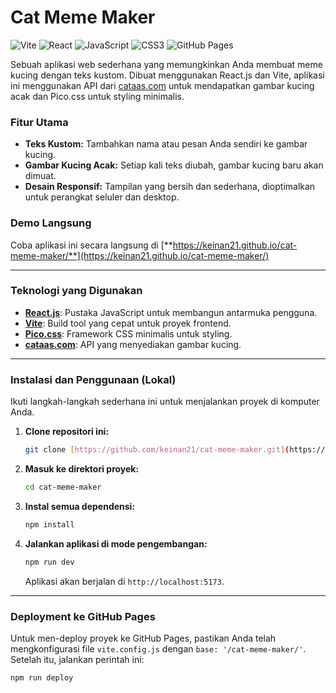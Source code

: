 # Cat Meme Maker

![Vite](https://img.shields.io/badge/Vite-646CFF.svg?style=for-the-badge&logo=Vite&logoColor=white)
![React](https://img.shields.io/badge/React-61DAFB.svg?style=for-the-badge&logo=React&logoColor=black)
![JavaScript](https://img.shields.io/badge/JavaScript-F7DF1E.svg?style=for-the-badge&logo=JavaScript&logoColor=black)
![CSS3](https://img.shields.io/badge/CSS3-1572B6.svg?style=for-the-badge&logo=CSS3&logoColor=white)
![GitHub Pages](https://img.shields.io/badge/GitHub_Pages-222222.svg?style=for-the-badge&logo=GitHub-Pages&logoColor=white)

Sebuah aplikasi web sederhana yang memungkinkan Anda membuat meme kucing dengan teks kustom. Dibuat menggunakan React.js dan Vite, aplikasi ini menggunakan API dari [cataas.com](https://cataas.com/api/docs) untuk mendapatkan gambar kucing acak dan Pico.css untuk styling minimalis.

### Fitur Utama

-   **Teks Kustom:** Tambahkan nama atau pesan Anda sendiri ke gambar kucing.
-   **Gambar Kucing Acak:** Setiap kali teks diubah, gambar kucing baru akan dimuat.
-   **Desain Responsif:** Tampilan yang bersih dan sederhana, dioptimalkan untuk perangkat seluler dan desktop.

### Demo Langsung

Coba aplikasi ini secara langsung di [**https://keinan21.github.io/cat-meme-maker/**](https://keinan21.github.io/cat-meme-maker/)

---

### Teknologi yang Digunakan

-   [**React.js**](https://reactjs.org/): Pustaka JavaScript untuk membangun antarmuka pengguna.
-   [**Vite**](https://vitejs.dev/): Build tool yang cepat untuk proyek frontend.
-   [**Pico.css**](https://picocss.com/): Framework CSS minimalis untuk styling.
-   [**cataas.com**](https://cataas.com/api/docs): API yang menyediakan gambar kucing.

---

### Instalasi dan Penggunaan (Lokal)

Ikuti langkah-langkah sederhana ini untuk menjalankan proyek di komputer Anda.

1.  **Clone repositori ini:**
    ```bash
    git clone [https://github.com/keinan21/cat-meme-maker.git](https://github.com/keinan21/cat-meme-maker.git)
    ```
2.  **Masuk ke direktori proyek:**
    ```bash
    cd cat-meme-maker
    ```
3.  **Instal semua dependensi:**
    ```bash
    npm install
    ```
4.  **Jalankan aplikasi di mode pengembangan:**
    ```bash
    npm run dev
    ```
    Aplikasi akan berjalan di `http://localhost:5173`.

---

### Deployment ke GitHub Pages

Untuk men-deploy proyek ke GitHub Pages, pastikan Anda telah mengkonfigurasi file `vite.config.js` dengan `base: '/cat-meme-maker/'`. Setelah itu, jalankan perintah ini:

```bash
npm run deploy
